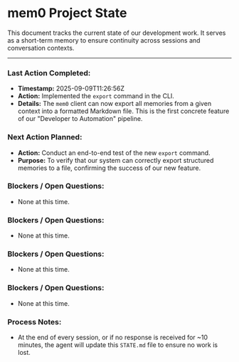 # mem0 Project State

This document tracks the current state of our development work. It serves as a short-term memory to ensure continuity across sessions and conversation contexts.

---

### Last Action Completed:

*   **Timestamp:** 2025-09-09T11:26:56Z
*   **Action:** Implemented the `export` command in the CLI.
*   **Details:** The `mem0` client can now export all memories from a given context into a formatted Markdown file. This is the first concrete feature of our "Developer to Automation" pipeline.

### Next Action Planned:

*   **Action:** Conduct an end-to-end test of the new `export` command.
*   **Purpose:** To verify that our system can correctly export structured memories to a file, confirming the success of our new feature.

### Blockers / Open Questions:

*   None at this time.

### Blockers / Open Questions:

*   None at this time.

### Blockers / Open Questions:

*   None at this time.

### Blockers / Open Questions:

*   None at this time.

### Process Notes:

*   At the end of every session, or if no response is received for ~10 minutes, the agent will update this `STATE.md` file to ensure no work is lost.

